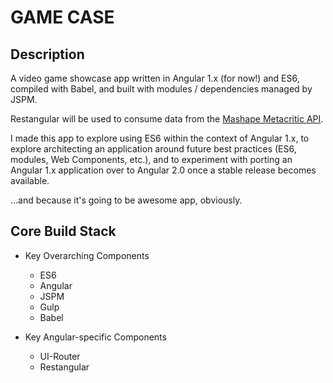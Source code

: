 GAME CASE
========================================================================

## Description
A video game showcase app written in Angular 1.x (for now!) and ES6, compiled with Babel, and built 
with modules / dependencies managed by JSPM.

Restangular will be used to consume data from the [Mashape Metacritic API](https://www.mashape.com/byroredux/metacritic-v2).

I made this app to explore using ES6 within the context of Angular 1.x, to explore architecting an application around future best practices (ES6, modules, Web Components, etc.), and to experiment with porting an Angular 1.x application over to Angular 2.0 once a stable release becomes available.

...and because it's going to be awesome app, obviously. 


## Core Build Stack

  - Key Overarching Components
    - ES6
    - Angular
    - JSPM
    - Gulp
    - Babel
    
  - Key Angular-specific Components
    - UI-Router
    - Restangular


